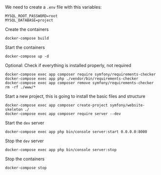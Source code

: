 We need to create a `.env` file with this variables:

```
MYSQL_ROOT_PASSWORD=root
MYSQL_DATABASE=project
```

Create the containers

```
docker-compose build
```

Start the containers

```
docker-compose up -d
```

Optional: Check if everything is installed properly, not required

```
docker-compose exec app composer require symfony/requirements-checker
docker-compose exec app php ./vendor/bin/requirements-checker
docker-compose exec app composer remove symfony/requirements-checker
rm -rf ./www/*
```

Start a new project, this is going to install the basic files and structure

```
docker-compose exec app composer create-project symfony/website-skeleton ./
docker-compose exec app composer require server --dev
```

Start the `dev` server

```
docker-compose exec app php bin/console server:start 0.0.0.0:8000
```

Stop the `dev` server

```
docker-compose exec app php bin/console server:stop
```

Stop the containers

```
docker-compose stop
```
